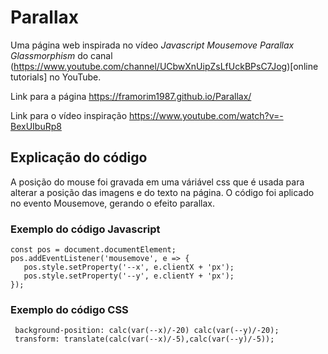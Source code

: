 # Parallax 
 Uma página web inspirada no vídeo *Javascript Mousemove Parallax Glassmorphism* do canal (https://www.youtube.com/channel/UCbwXnUipZsLfUckBPsC7Jog)[online tutorials] no YouTube.

 Link para a página https://framorim1987.github.io/Parallax/
 
 Link para o vídeo inspiração https://www.youtube.com/watch?v=-BexUIbuRp8

## Explicação do código
 A posição do mouse foi gravada em uma váriável css que é usada para alterar a posição das imagens e do texto na página. O código foi aplicado no evento Mousemove, gerando o efeito parallax.

### Exemplo do código Javascript
 ```
 const pos = document.documentElement;
 pos.addEventListener('mousemove', e => {
    pos.style.setProperty('--x', e.clientX + 'px');
    pos.style.setProperty('--y', e.clientY + 'px');
 });
 ```

 ### Exemplo do código CSS
```
 background-position: calc(var(--x)/-20) calc(var(--y)/-20);
 transform: translate(calc(var(--x)/-5),calc(var(--y)/-5));
 ```